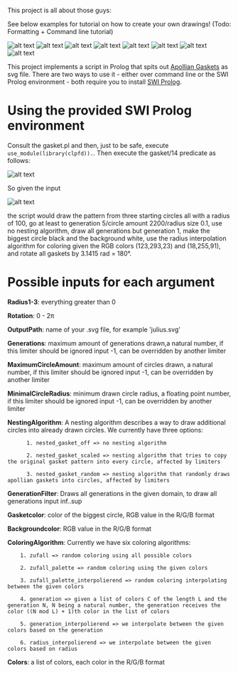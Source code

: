 
This project is all about those guys:

See below examples for tutorial on how to create your own drawings! (Todo: Formatting + Command line tutorial)

![alt text](https://github.com/Ferdodonna/Gasket/blob/master/examples/example11.PNG)
![alt text](https://github.com/Ferdodonna/Gasket/blob/master/examples/example7.PNG)
![alt text](https://github.com/Ferdodonna/Gasket/blob/master/examples/example1.PNG)
![alt text](https://github.com/Ferdodonna/Gasket/blob/master/examples/example9.PNG)
![alt text](https://github.com/Ferdodonna/Gasket/blob/master/examples/example3.PNG)
![alt text](https://github.com/Ferdodonna/Gasket/blob/master/examples/example4.PNG)
![alt text](https://github.com/Ferdodonna/Gasket/blob/master/examples/example8.PNG)
![alt text](https://github.com/Ferdodonna/Gasket/blob/master/examples/example12.PNG)

This project implements a script in Prolog that spits out [Apollian Gaskets](https://en.wikipedia.org/wiki/Apollonian_gasket) as svg file. There are two ways to use it - either over command line or the SWI Prolog environment -  both require you to install [SWI Prolog](https://www.swi-prolog.org).

# Using the provided SWI Prolog environment 
Consult the gasket.pl and then, just to be safe, execute ```use_module(library(clpfd)).```. Then execute the gasket/14 predicate as follows:



![alt text](https://github.com/Ferdodonna/Gasket/blob/master/Tutorial%20Pictures/gasket.PNG)
      
So given the input 

![alt text](https://github.com/Ferdodonna/Gasket/blob/master/Tutorial%20Pictures/input_example.png)

the script would draw the pattern from three starting circles all with a radius of 100, go at least to generation 5/circle amount 2200/radius size 0.1, use no nesting algorithm, draw all generations but generation 1, make the biggest circle black and the background white, use the radius interpolation algorithm for coloring given the RGB colors (123,293,23) and (18,255,91), and rotate all gaskets by 3.1415 rad = 180°.

# Possible inputs for each argument

**Radius1-3**: everything greater than 0

**Rotation**: 0 - 2π

**OutputPath**: name of your .svg file, for example 'julius.svg'

**Generations**: maximum amount of generations drawn,a natural number, if this limiter should be ignored input -1, can be overridden by another limiter

**MaximumCircleAmount**: maximum amount of circles drawn, a natural number, if this limiter should be ignored input -1, can be overridden by another limiter 

**MinimalCircleRadius**: minimum drawn circle radius, a floating point number, if this limiter should be ignored input -1, can be overridden by another limiter

**NestingAlgorithm**: A nesting algorithm describes a way to draw additional circles into already drawn circles. We currently have three 
options:
          
          1. nested_gasket_off => no nesting algorithm
          
          2. nested_gasket_scaled => nesting algorithm that tries to copy the original gasket pattern into every circle, affected by limiters
          
          3. nested_gasket_random => nesting algorithm that randomly draws apollian gaskets into circles, affected by limiters

**GenerationFilter**: Draws all generations in the given domain, to draw all generations input inf..sup

**Gasketcolor**: color of the biggest circle, RGB value in the R/G/B format

**Backgroundcolor**: RGB value in the R/G/B format

**ColoringAlgorithm**: Currently we have six coloring algorithms:


        1. zufall => random coloring using all possible colors

        2. zufall_palette => random coloring using the given colors

        3. zufall_palette_interpolierend => random coloring interpolating between the given colors

        4. generation => given a list of colors C of the length L and the generation N, N being a natural number, the generation receives the color ((N mod L) + 1)th color in the list of colors
          
        5. generation_interpolierend => we interpolate between the given colors based on the generation
          
        6. radius_interpolierend => we interpolate between the given colors based on radius

**Colors**: a list of colors, each color in the R/G/B format




